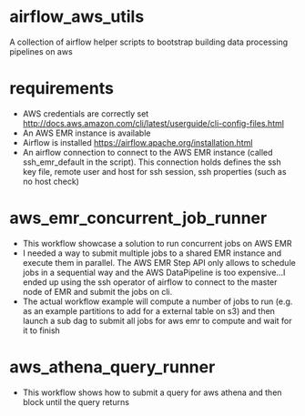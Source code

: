 # airflow_aws_utils
A collection of airflow helper scripts to bootstrap building data processing pipelines on aws 

# requirements
  - AWS credentials are correctly set http://docs.aws.amazon.com/cli/latest/userguide/cli-config-files.html
  - An AWS EMR instance is available
  - Airflow is installed https://airflow.apache.org/installation.html
  - An airflow connection to connect to the AWS EMR instance (called ssh_emr_default in the script). This connection holds defines the ssh key file, remote user and host for ssh session, ssh properties (such as no host check)
  
# aws_emr_concurrent_job_runner
* This workflow showcase a solution to run concurrent jobs on AWS EMR 
* I needed a way to submit multiple jobs to a shared EMR instance and execute them in parallel. The AWS EMR Step API only allows to schedule jobs in a sequential way and the AWS DataPipeline is too expensive...I ended up using the ssh operator of airflow to connect to the master node of EMR and submit the jobs on cli.
 * The actual workflow example will compute a number of jobs to run (e.g. as an example partitions to add for a external table on s3) and then launch a sub dag to submit all jobs for aws emr to compute and wait for it to finish

# aws_athena_query_runner
* This workflow shows how to submit a query for aws athena and then block until the query returns

